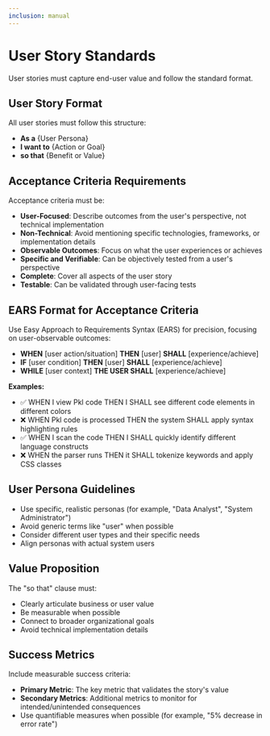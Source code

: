 ```yaml
---
inclusion: manual
---
```


# User Story Standards

User stories must capture end-user value and follow the standard format.

## User Story Format

All user stories must follow this structure:

- **As a** {User Persona}
- **I want to** {Action or Goal}
- **so that** {Benefit or Value}

## Acceptance Criteria Requirements

Acceptance criteria must be:

- **User-Focused**: Describe outcomes from the user's perspective, not technical implementation
- **Non-Technical**: Avoid mentioning specific technologies, frameworks, or implementation details
- **Observable Outcomes**: Focus on what the user experiences or achieves
- **Specific and Verifiable**: Can be objectively tested from a user's perspective
- **Complete**: Cover all aspects of the user story
- **Testable**: Can be validated through user-facing tests

## EARS Format for Acceptance Criteria

Use Easy Approach to Requirements Syntax (EARS) for precision, focusing on user-observable outcomes:

- **WHEN** [user action/situation] **THEN** [user] **SHALL** [experience/achieve]
- **IF** [user condition] **THEN** [user] **SHALL** [experience/achieve]
- **WHILE** [user context] **THE USER SHALL** [experience/achieve]

**Examples:**

- ✅ WHEN I view Pkl code THEN I SHALL see different code elements in different colors
- ❌ WHEN Pkl code is processed THEN the system SHALL apply syntax highlighting rules
- ✅ WHEN I scan the code THEN I SHALL quickly identify different language constructs  
- ❌ WHEN the parser runs THEN it SHALL tokenize keywords and apply CSS classes

## User Persona Guidelines

- Use specific, realistic personas (for example, "Data Analyst", "System Administrator")
- Avoid generic terms like "user" when possible
- Consider different user types and their specific needs
- Align personas with actual system users

## Value Proposition

The "so that" clause must:

- Clearly articulate business or user value
- Be measurable when possible
- Connect to broader organizational goals
- Avoid technical implementation details

## Success Metrics

Include measurable success criteria:

- **Primary Metric**: The key metric that validates the story's value
- **Secondary Metrics**: Additional metrics to monitor for intended/unintended consequences
- Use quantifiable measures when possible (for example, "5% decrease in error rate")
